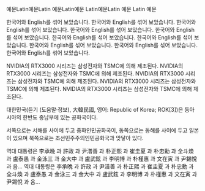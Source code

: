예문Latin예문Latin 예문Latin예문 Latin예문Latin 예문 Latin 예문

한국어와 English를 섞어 보았습니다. 한국어와 English를 섞어 보았습니다.
한국어와
English를
섞어
보았습니다.
한국어와
English를
섞어
보았습니다.
한국어와 English를 섞어 보았습니다. 한국어와 English를 섞어 보았습니다.
한국어와
English를
섞어
보았습니다.
한국어와
English를
섞어
보았습니다.
한국어와 English를 섞어 보았습니다. 한국어와 English를 섞어 보았습니다.

NVIDIA의 RTX3000 시리즈는 삼성전자와 TSMC에 의해 제조된다.
NVIDIA의 RTX3000 시리즈는 삼성전자와 TSMC에 의해 제조된다.
NVIDIA의
RTX3000
시리즈는
삼성전자와
TSMC에
의해
제조된다.
NVIDIA의 RTX3000 시리즈는 삼성전자와 TSMC에 의해 제조된다.
NVIDIA의 RTX3000 시리즈는 삼성전자와 TSMC에 의해 제조된다.

대한민국(듣기 (도움말·정보), 大韓民國, 영어: Republic of Korea; ROK[3])은 동아시아의 한반도 중남부에 있는 공화국이다.

서쪽으로는 서해를 사이에 두고 중화인민공화국이, 동쪽으로는 동해를 사이에 두고 일본이 있으며
북쪽으로는 조선민주주의인민공화국과 맞닿아 있다.

역대 대통령은 李承晩 과 許政 과 尹潽善 과 朴正熙 과 崔圭夏 과 朴忠勳 과 全斗煥 과 盧泰愚 과 金泳三 과 金大中 과 盧武鉉 과 李明博 과 朴槿惠 과 文在寅 과 尹錫悅 과 음...
역대 대통령은
李承晩
과
許政
과
尹潽善
과
朴正熙 과
崔圭夏 과
朴忠勳 과
全斗煥 과
盧泰愚 과
金泳三
과 金大中
과 盧武鉉
과 李明博
과 朴槿惠
과 文在寅
과 尹錫悅 과
음...

